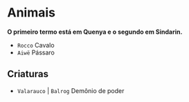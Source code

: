 # Animais

**O primeiro termo está em Quenya e o segundo em Sindarin.**

-   `Rocco` Cavalo
-   `Aiwë` Pássaro

## Criaturas

-   `Valarauco` \| `Balrog` Demônio de poder
